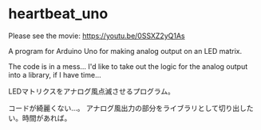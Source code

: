 # heartbeat_uno

Please see the movie: https://youtu.be/0SSXZ2yQ1As

A program for Arduino Uno for making
analog output on an LED matrix.

The code is in a mess...
I'd like to take out the logic for the analog output into a library,
if I have time...


LEDマトリクスをアナログ風点滅させるプログラム。

コードが綺麗くない...。
アナログ風出力の部分をライブラリとして切り出したい。時間があれば。

